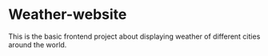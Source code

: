 # Weather-website
This is the basic frontend project about  displaying weather of different cities around the world.
